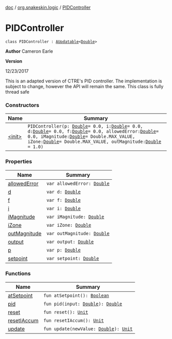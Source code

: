 [doc](../../index.md) / [org.snakeskin.logic](../index.md) / [PIDController](./index.md)

# PIDController

`class PIDController : `[`AUpdatable`](../../org.snakeskin.ability/-a-updatable/index.md)`<`[`Double`](https://kotlinlang.org/api/latest/jvm/stdlib/kotlin/-double/index.html)`>`

**Author**
Cameron Earle

**Version**

12/23/2017




This is an adapted version of CTRE's PID controller.  The implementation is subject to change,
however the API will remain the same.  This class is fully thread safe

### Constructors

| Name | Summary |
|---|---|
| [&lt;init&gt;](-init-.md) | `PIDController(p: `[`Double`](https://kotlinlang.org/api/latest/jvm/stdlib/kotlin/-double/index.html)` = 0.0, i: `[`Double`](https://kotlinlang.org/api/latest/jvm/stdlib/kotlin/-double/index.html)` = 0.0, d: `[`Double`](https://kotlinlang.org/api/latest/jvm/stdlib/kotlin/-double/index.html)` = 0.0, f: `[`Double`](https://kotlinlang.org/api/latest/jvm/stdlib/kotlin/-double/index.html)` = 0.0, allowedError: `[`Double`](https://kotlinlang.org/api/latest/jvm/stdlib/kotlin/-double/index.html)` = 0.0, iMagnitude: `[`Double`](https://kotlinlang.org/api/latest/jvm/stdlib/kotlin/-double/index.html)` = Double.MAX_VALUE, iZone: `[`Double`](https://kotlinlang.org/api/latest/jvm/stdlib/kotlin/-double/index.html)` = Double.MAX_VALUE, outMagnitude: `[`Double`](https://kotlinlang.org/api/latest/jvm/stdlib/kotlin/-double/index.html)` = 1.0)` |

### Properties

| Name | Summary |
|---|---|
| [allowedError](allowed-error.md) | `var allowedError: `[`Double`](https://kotlinlang.org/api/latest/jvm/stdlib/kotlin/-double/index.html) |
| [d](d.md) | `var d: `[`Double`](https://kotlinlang.org/api/latest/jvm/stdlib/kotlin/-double/index.html) |
| [f](f.md) | `var f: `[`Double`](https://kotlinlang.org/api/latest/jvm/stdlib/kotlin/-double/index.html) |
| [i](i.md) | `var i: `[`Double`](https://kotlinlang.org/api/latest/jvm/stdlib/kotlin/-double/index.html) |
| [iMagnitude](i-magnitude.md) | `var iMagnitude: `[`Double`](https://kotlinlang.org/api/latest/jvm/stdlib/kotlin/-double/index.html) |
| [iZone](i-zone.md) | `var iZone: `[`Double`](https://kotlinlang.org/api/latest/jvm/stdlib/kotlin/-double/index.html) |
| [outMagnitude](out-magnitude.md) | `var outMagnitude: `[`Double`](https://kotlinlang.org/api/latest/jvm/stdlib/kotlin/-double/index.html) |
| [output](output.md) | `var output: `[`Double`](https://kotlinlang.org/api/latest/jvm/stdlib/kotlin/-double/index.html) |
| [p](p.md) | `var p: `[`Double`](https://kotlinlang.org/api/latest/jvm/stdlib/kotlin/-double/index.html) |
| [setpoint](setpoint.md) | `var setpoint: `[`Double`](https://kotlinlang.org/api/latest/jvm/stdlib/kotlin/-double/index.html) |

### Functions

| Name | Summary |
|---|---|
| [atSetpoint](at-setpoint.md) | `fun atSetpoint(): `[`Boolean`](https://kotlinlang.org/api/latest/jvm/stdlib/kotlin/-boolean/index.html) |
| [pid](pid.md) | `fun pid(input: `[`Double`](https://kotlinlang.org/api/latest/jvm/stdlib/kotlin/-double/index.html)`): `[`Double`](https://kotlinlang.org/api/latest/jvm/stdlib/kotlin/-double/index.html) |
| [reset](reset.md) | `fun reset(): `[`Unit`](https://kotlinlang.org/api/latest/jvm/stdlib/kotlin/-unit/index.html) |
| [resetIAccum](reset-i-accum.md) | `fun resetIAccum(): `[`Unit`](https://kotlinlang.org/api/latest/jvm/stdlib/kotlin/-unit/index.html) |
| [update](update.md) | `fun update(newValue: `[`Double`](https://kotlinlang.org/api/latest/jvm/stdlib/kotlin/-double/index.html)`): `[`Unit`](https://kotlinlang.org/api/latest/jvm/stdlib/kotlin/-unit/index.html) |
